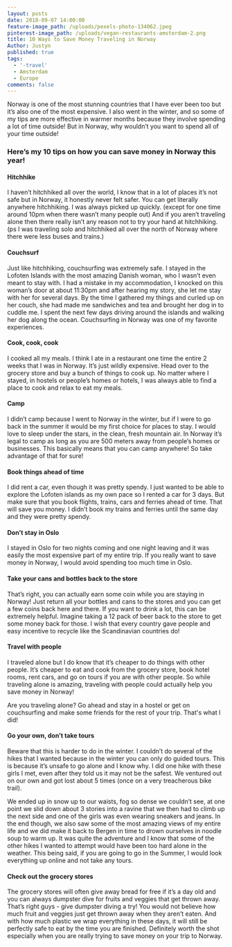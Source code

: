 ```yaml
---
layout: posts
date: 2018-09-07 14:00:00
feature-image_path: /uploads/pexels-photo-134062.jpeg
pinterest-image_path: /uploads/vegan-restaurants-amsterdam-2.png
title: 10 Ways to Save Money Traveling in Norway
Author: Justyn
published: true
tags:
  - '-travel'
  - Amsterdam
  - Europe
comments: false
---
```


Norway is one of the most stunning countries that I have ever been too but it’s also one of the most expensive. I also went in the winter, and so some of my tips are more effective in warmer months because they involve spending a lot of time outside! But in Norway, why wouldn’t you want to spend all of your time outside!

### Here’s my 10 tips on how you can save money in Norway this year!

#### Hitchhike

I haven’t hitchhiked all over the world, I know that in a lot of places it’s not safe but in Norway, it honestly never felt safer. You can get literally anywhere hitchhiking. I was always picked up quickly. (except for one time around 10pm when there wasn’t many people out) And if you aren’t traveling alone then there really isn’t any reason not to try your hand at hitchhiking. (ps I was traveling solo and hitchhiked all over the north of Norway where there were less buses and trains.)

#### Couchsurf

Just like hitchhiking, couchsurfing was extremely safe. I stayed in the Lofoten Islands with the most amazing Danish woman, who I wasn’t even meant to stay with. I had a mistake in my accommodation, I knocked on this woman’s door at about 11:30pm and after hearing my story, she let me stay with her for several days. By the time I gathered my things and curled up on her couch, she had made me sandwiches and tea and brought her dog in to cuddle me. I spent the next few days driving around the islands and walking her dog along the ocean. Couchsurfing in Norway was one of my favorite experiences.

#### Cook, cook, cook

I cooked all my meals. I think I ate in a restaurant one time the entire 2 weeks that I was in Norway. It’s just wildly expensive. Head over to the grocery store and buy a bunch of things to cook up. No matter where I stayed, in hostels or people’s homes or hotels, I was always able to find a place to cook and relax to eat my meals.

#### Camp

I didn’t camp because I went to Norway in the winter, but if I were to go back in the summer it would be my first choice for places to stay. I would love to sleep under the stars, in the clean, fresh mountain air. In Norway it’s legal to camp as long as you are 500 meters away from people’s homes or businesses. This basically means that you can camp anywhere! So take advantage of that for sure!

#### Book things ahead of time

I did rent a car, even though it was pretty spendy. I just wanted to be able to explore the Lofoten islands as my own pace so I rented a car for 3 days. But make sure that you book flights, trains, cars and ferries ahead of time. That will save you money. I didn’t book my trains and ferries until the same day and they were pretty spendy.

#### Don’t stay in Oslo

I stayed in Oslo for two nights coming and one night leaving and it was easily the most expensive part of my entire trip. If you really want to save money in Norway, I would avoid spending too much time in Oslo.

#### Take your cans and bottles back to the store 

That’s right, you can actually earn some coin while you are staying in Norway! Just return all your bottles and cans to the stores and you can get a few coins back here and there. If you want to drink a lot, this can be extremely helpful. Imagine taking a 12 pack of beer back to the store to get some money back for those. I wish that every country gave people and easy incentive to recycle like the Scandinavian countries do!

#### Travel with people 

I traveled alone but I do know that it’s cheaper to do things with other people. It’s cheaper to eat and cook from the grocery store, book hotel rooms, rent cars, and go on tours if you are with other people. So while traveling alone is amazing, traveling with people could actually help you save money in Norway! 

Are you traveling alone? Go ahead and stay in a hostel or get on couchsurfing and make some friends for the rest of your trip. That's what I did!

#### Go your own, don’t take tours

Beware that this is harder to do in the winter. I couldn’t do several of the hikes that I wanted because in the winter you can only do guided tours. This is because it’s unsafe to go alone and I know why. I did one hike with these girls I met, even after they told us it may not be the safest. We ventured out on our own and got lost about 5 times (once on a very treacherous bike trail).

We ended up in snow up to our waists, fog so dense we couldn’t see, at one point we slid down about 3 stories into a ravine that we then had to climb up the next side and one of the girls was even wearing sneakers and jeans. In the end though, we also saw some of the most amazing views of my entire life and we did make it back to Bergen in time to drown ourselves in noodle soup to warm up. It was quite the adventure and I know that some of the other hikes I wanted to attempt would have been too hard alone in the weather. This being said, if you are going to go in the Summer, I would look everything up online and not take any tours.

#### Check out the grocery stores

The grocery stores will often give away bread for free if it’s a day old and you can always dumpster dive for fruits and veggies that get thrown away. That’s right guys - give dumpster diving a try! You would not believe how much fruit and veggies just get thrown away when they aren’t eaten. And with how much plastic we wrap everything in these days, it will still be perfectly safe to eat by the time you are finished. Definitely worth the shot especially when you are really trying to save money on your trip to Norway.